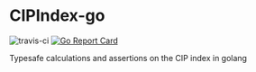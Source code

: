 # CIPIndex-go

![travis-ci](https://travis-ci.org/CIP-NL/CIPIndex-go.svg?branch=master)
[![Go Report Card](https://goreportcard.com/badge/github.com/CIP-NL/CIPIndex-go)](https://goreportcard.com/report/github.com/CIP-NL/CIPIndex-go)

Typesafe calculations and assertions on the CIP index in golang
